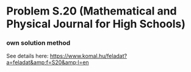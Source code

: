 # Problem S.20 (Mathematical and Physical Journal for High Schools)
### own solution method
See details here: https://www.komal.hu/feladat?a=feladat&amp;f=S20&amp;l=en
